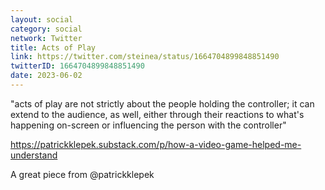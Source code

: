 ```yaml
---
layout: social
category: social
network: Twitter
title: Acts of Play
link: https://twitter.com/steinea/status/1664704899848851490
twitterID: 1664704899848851490
date: 2023-06-02
---
```


"acts of play are not strictly about the people holding the controller; it can extend to the audience, as well, either through their reactions to what's happening on-screen or influencing the person with the controller"

<https://patrickklepek.substack.com/p/how-a-video-game-helped-me-understand>

A great piece from @patrickklepek
